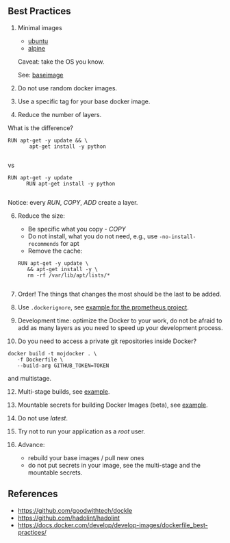 ## Best Practices

1. Minimal images

   - [ubuntu](https://hub.docker.com/_/ubuntu/)
   - [alpine](https://hub.docker.com/_/alpine)

   Caveat: take the OS you know.

   See: [baseimage](https://phusion.github.io/baseimage-docker/)

2. Do not use random docker images.

4. Use a specific tag for your base docker image.

5. Reduce the number of layers.

  What is the difference?

  <pre><code>RUN apt-get -y update && \
       apt-get install -y python
  </code></pre>

  vs

  <pre><code>RUN apt-get -y update
      RUN apt-get install -y python
  </code></pre>

  Notice: every <i>RUN</i>, <i>COPY</i>, <i>ADD</i> create a layer.

6. Reduce the size:

   - Be specific what you copy - <i>COPY</i>
   - Do not install, what you do not need, e.g., use <code>-no-install-recommends</code> for apt
   - Remove the cache:

    <pre><code>RUN apt-get -y update \
      && apt-get install -y \
      rm -rf /var/lib/apt/lists/*
    </code></pre>

7. Order! The things that changes the most should be the last to be added.

8. Use <code>.dockerignore</code>, see [example for the prometheus project](https://github.com/prometheus/golang-builder/blob/master/.dockerignore).

9. Development time: optimize the Docker to your work, do not be afraid to add as many layers as you need to speed up your development process.

10. Do you need to access a private git repositories inside Docker?

<pre><code>docker build -t mojdocker . \
   -f Dockerfile \
   --build-arg GITHUB_TOKEN=TOKEN
</code></pre>

and multistage.

12. Multi-stage builds, see [example](multi-stage/).

13. Mountable secrets for building Docker Images (beta), see [example](secret-mount).

14. Do not use *latest*.

15. Try not to run your application as a <i>root</i> user.

16. Advance:

    - rebuild your base images / pull new ones
    - do not put secrets in your image, see the multi-stage and the mountable secrets.

## References

- https://github.com/goodwithtech/dockle
- https://github.com/hadolint/hadolint
- https://docs.docker.com/develop/develop-images/dockerfile_best-practices/
